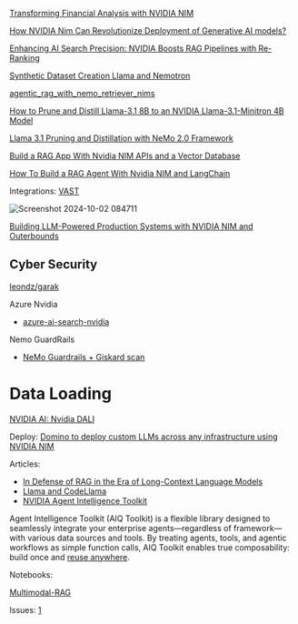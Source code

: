 [Transforming Financial Analysis with NVIDIA NIM](https://developer.nvidia.com/blog/transforming-financial-analysis-with-nvidia-nim/)

[How NVIDIA Nim Can Revolutionize Deployment of Generative AI models?](https://pub.towardsai.net/how-nvidia-nim-can-revolutionize-deployment-of-generative-ai-aba167a106da) 

[Enhancing AI Search Precision: NVIDIA Boosts RAG Pipelines with Re-Ranking](https://blockchain.news/news/enhancing-ai-search-precision-nvidia-boosts-rag-pipelines#google_vignette)


[Synthetic Dataset Creation Llama and Nemotron](https://mer.vin/2024/07/synthetic-dataset-creation-llama-and-nemotron/)

[agentic_rag_with_nemo_retriever_nims](https://github.com/NVIDIA/GenerativeAIExamples/blob/main/notebooks/agentic_rag_with_nemo_retriever_nims.ipynb)


[How to Prune and Distill Llama-3.1 8B to an NVIDIA Llama-3.1-Minitron 4B Model](https://developer.nvidia.com/blog/how-to-prune-and-distill-llama-3-1-8b-to-an-nvidia-llama-3-1-minitron-4b-model/)

[Llama 3.1 Pruning and Distillation with NeMo 2.0 Framework](https://github.com/NVIDIA/NeMo/tree/main/tutorials/llm/llama/pruning-distillation)

[Build a RAG App With Nvidia NIM APIs and a Vector Database](https://thenewstack.io/build-a-rag-app-with-nvidia-nim-apis-and-a-vector-database/)

[How To Build a RAG Agent With Nvidia NIM and LangChain](https://thenewstack.io/how-to-build-a-rag-agent-with-nvidia-nim-and-langchain/)

Integrations:
[VAST](https://blocksandfiles.com/2024/10/01/vast-insightengine/)

![Screenshot 2024-10-02 084711](https://github.com/user-attachments/assets/615e5cd7-507c-431d-9626-4ea2971b4fea)

[Building LLM-Powered Production Systems with NVIDIA NIM and Outerbounds](https://developer.nvidia.com/blog/building-llm-powered-production-systems-with-nvidia-nim-and-outerbounds/)



## Cyber Security
[leondz/garak](https://developer.nvidia.com/blog/nvidia-presents-ai-security-expertise-at-leading-cybersecurity-conferences/)


Azure Nvidia
- [azure-ai-search-nvidia](https://github.com/farzad528/azure-ai-search-python-playground/blob/main/azure-ai-search-nvidia-rag.ipynb)

Nemo GuardRails
- [NeMo Guardrails + Giskard scan](https://docs.giskard.ai/en/stable/integrations/nemoguardrails/nemoguardrails-integration.html)


# Data Loading

[NVIDIA AI: Nvidia DALI](https://www.youtube.com/watch?v=PTWER9HIVHM)


Deploy:
[Domino to deploy custom LLMs across any infrastructure using NVIDIA NIM](https://domino.ai/blogs/domino-data-lab-deploys-custom-llms-nvidia-nim)

Articles:
- [In Defense of RAG in the Era of Long-Context Language Models](https://arxiv.org/html/2409.01666v1)
- [Llama and CodeLlama](https://docs.nvidia.com/nemo-framework/user-guide/latest/llms/llama/index.html)
- [NVIDIA Agent Intelligence Toolkit](https://github.com/NVIDIA/AIQToolkit)

Agent Intelligence Toolkit (AIQ Toolkit) is a flexible library designed to seamlessly integrate your enterprise agents—regardless of framework—with various data sources and tools. By treating agents, tools, and agentic workflows as simple function calls, AIQ Toolkit enables true composability: build once and [reuse anywhere](https://developer.nvidia.com/blog/extending-the-nvidia-agent-intelligence-toolkit-to-support-new-agentic-frameworks/?ncid=so-nvsh-494353&es_id=4eaba2dfb8).


Notebooks:

[Multimodal-RAG](https://github.com/NVIDIA/GenerativeAIExamples/blob/main/community/multimodal-rag/app.py)


Issues:
[1](https://forums.developer.nvidia.com/t/dli-building-rag-agents-with-llms-unable-to-configure-fast-api/328811)
